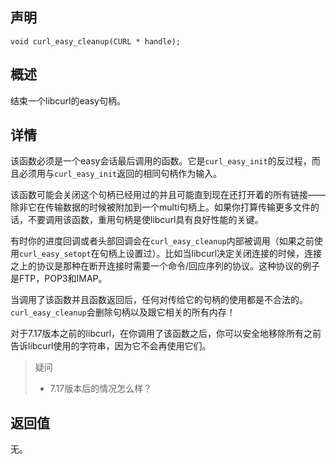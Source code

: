 ## 声明

```
void curl_easy_cleanup(CURL * handle);
```

## 概述

结束一个libcurl的easy句柄。

## 详情

该函数必须是一个easy会话最后调用的函数。它是`curl_easy_init`的反过程，而且必须用与`curl_easy_init`返回的相同句柄作为输入。

该函数可能会关闭这个句柄已经用过的并且可能直到现在还打开着的所有链接——除非它在传输数据的时候被附加到一个multi句柄上。如果你打算传输更多文件的话，不要调用该函数，重用句柄是使libcurl具有良好性能的关键。

有时你的进度回调或者头部回调会在`curl_easy_cleanup`内部被调用（如果之前使用`curl_easy_setopt`在句柄上设置过）。比如当libcurl决定关闭连接的时候，连接之上的协议是那种在断开连接时需要一个命令/回应序列的协议。这种协议的例子是FTP，POP3和IMAP。

当调用了该函数并且函数返回后，任何对传给它的句柄的使用都是不合法的。`curl_easy_cleanup`会删除句柄以及跟它相关的所有内存！

对于7.17版本之前的libcurl，在你调用了该函数之后，你可以安全地移除所有之前告诉libcurl使用的字符串，因为它不会再使用它们。

> 疑问
>
> * 7.17版本后的情况怎么样？

## 返回值

无。